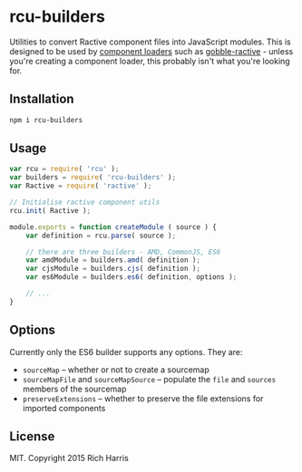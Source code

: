 # rcu-builders

Utilities to convert Ractive component files into JavaScript modules. This is designed to be used by [component loaders](https://github.com/ractivejs/component-spec/blob/master/implementers.md) such as [gobble-ractive](https://github.com/gobblejs/gobble-ractive) - unless you're creating a component loader, this probably isn't what you're looking for.

## Installation

```bash
npm i rcu-builders
```

## Usage

```js
var rcu = require( 'rcu' );
var builders = require( 'rcu-builders' );
var Ractive = require( 'ractive' );

// Initialise ractive component utils
rcu.init( Ractive );

module.exports = function createModule ( source ) {
	var definition = rcu.parse( source );

	// there are three builders - AMD, CommonJS, ES6
	var amdModule = builders.amd( definition );
	var cjsModule = builders.cjs( definition );
	var es6Module = builders.es6( definition, options );

	// ...
}
```

## Options

Currently only the ES6 builder supports any options. They are:

* `sourceMap` – whether or not to create a sourcemap
* `sourceMapFile` and `sourceMapSource` – populate the `file` and `sources` members of the sourcemap
* `preserveExtensions` – whether to preserve the file extensions for imported components

## License

MIT. Copyright 2015 Rich Harris
